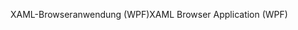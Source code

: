 <span data-ttu-id="f8eb1-101">XAML-Browseranwendung (WPF)</span><span class="sxs-lookup"><span data-stu-id="f8eb1-101">XAML Browser Application (WPF)</span></span>